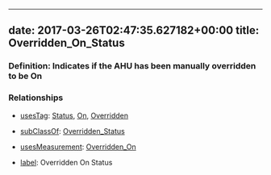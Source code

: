 
---
date: 2017-03-26T02:47:35.627182+00:00
title: Overridden_On_Status
---
### Definition: Indicates if the AHU has been manually overridden to be On

### Relationships

* [usesTag](https://brickschema.org/schema/1.0/BrickFrame#usesTag): [Status](https://brickschema.org/schema/1.0/BrickTag#Status), [On](https://brickschema.org/schema/1.0/BrickTag#On), [Overridden](https://brickschema.org/schema/1.0/BrickTag#Overridden)

* [subClassOf](http://www.w3.org/2000/01/rdf-schema#subClassOf): [Overridden_Status](https://brickschema.org/schema/1.0/Brick#Overridden_Status)

* [usesMeasurement](https://brickschema.org/schema/1.0/BrickFrame#usesMeasurement): [Overridden_On](https://brickschema.org/schema/1.0/Brick#Overridden_On)

* [label](http://www.w3.org/2000/01/rdf-schema#label): Overridden On Status
